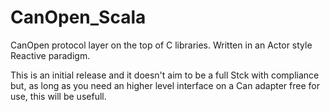 CanOpen_Scala
=============

CanOpen protocol layer on the top of C libraries.
Written in an Actor style Reactive paradigm.

This is an initial release and it doesn't aim to be a full Stck with compliance but, as long as you need an higher level interface on a Can adapter free for use, this will be usefull.


